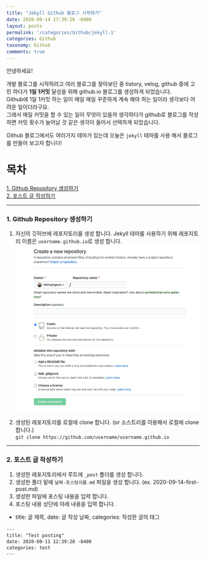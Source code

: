 ```yaml
---
title: "Jekyll Github 블로그 시작하기"
date: 2020-09-14 17:39:28 -0400
layout: posts
permalink: '/categories/Github/jekyll-1'
categories: Github
taxonomy: Github
comments: true
---
```


안녕하세요!

개발 블로그를 시작하려고 여러 블로그를 찾아보던 중 tistory, velog, github 중에 고민 하다가 **1일 1커밋** 달성을 위해 github.io 블로그를 생성하게 되었습니다.  
Github에 1일 1커밋 하는 일이 매일 매일 꾸준하게 계속 해야 하는 일이라 생각보다 어려운 일이더라구요.  
그래서 매일 커밋을 할 수 있는 일이 무엇이 있을까 생각하다가 github로 블로그를 작성하면 커밋 횟수가 늘어날 것 같은 생각이 들어서 선택하게 되었습니다.

Github 블로그에서도 여러가지 테마가 있는데 오늘은 `jekyll` 테마를 사용 해서 블로그를 만들어 보고자 합니다!

# 목차
[1. Github Repository 생성하기](#Github-Repository-생성하기)  
[2. 포스트 글 작성하기](#포스트-글-작성하기)

--- 
### 1. Github Repository 생성하기
1. 자신의 깃허브에 레포지토리를 생성 합니다. Jekyll 테마를 사용하기 위해 레포지토리 이름은 `username.github.io`로 생성 합니다.
![Repository](/assets/images/github/github-repository.png)

2. 생성된 레포지토리를 로컬에 clone 합니다. (or 소스트리를 이용해서 로컬에 clone 합니다.)  
`git clone https://github.com/username/username.github.io`


--- 
### 2. 포스트 글 작성하기
1. 생성한 레포지토리에서 루트에 `_post` 폴더를 생성 합니다.
2. 생성한 폴더 밑에 `날짜-포스팅이름.md` 파일을 생성 합니다. (ex. 2020-09-14-first-post.md)
3. 생성한 파일에 포스팅 내용을 입력 합니다. 
4. 포스팅 내용 상단에 아래 내용을 입력 합니다.
- title: 글 제목, date: 글 작성 날짜, categories: 작성한 글의 태그
```
---
title: "Test posting"
date: 2020-09-11 12:39:28 -0400
categories: test
---
```